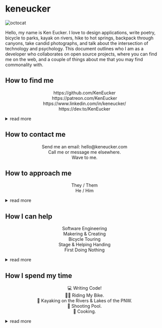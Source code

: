 # keneucker
![octocat](https://keneucker.com/public/img/KenEucker-Octocat-medium.png)

<p>
  Hello, my name is Ken Eucker. I love to design applications, write poetry, bicycle to parks, kayak on rivers, hike to hot springs, backpack through canyons, take candid photographs, and talk about the intersection of technology and psychology. This document outlines who I am as a developer who collaborates on open source projects, where you can find me on the web, and a couple of things about me that you may find commonality with.
</p>

## How to find me
<p align="center">
https://github.com/KenEucker<br>
https://patreon.com/KenEucker<br>
https://www.linkedin.com/in/keneucker/<br>
https://dev.to/KenEucker<br>
</p>

<p>
<details>
<summary> read more </summary>
  I currently live in Portland, Oregon and work remotely with clients and colleagues from all over the world. If you're biking around the city I am in you just might run into me. ;)
  
  On the internet I keep things pretty simple and use my first and last name most places, so I've got https://keneucker.com as a general landing page, but if you're looking for me elsewhere just try my name.
</details>
</p>
</details>

## How to contact me
<p align="center">
  Send me an email: hello@keneucker.com<br>
  Call me or message me elsewhere.<br>
  Wave to me.<br>
</p>

## How to approach me
<p align="center">
  They / Them<br>
  He / Him<br>
</p>

<details>
<summary> read more </summary>
<p>
  I work well with direct communication and honesty, and also with asynchronous communication. Direct messages and emails allow me to prioritize my present moment and gives me an opportunity to respond at a time when my full attention can be given to the conversation. If you can, please let me know; what you have, what you are looking to achieve, how I can help, and any expectations you might have for my response. I am often focused and intentional in how I go about my day so a laugh, walk around the block, or nice chat over a meal is a welcomed opportunity to get to know me better.
  
  We all have good and bad days, productive days and days where you spend the entire time blocked. I find that there are times when I am more available for random chats and distractions, and that there are times when I am best left to my own schedule with my head down on the task at hand. I rarely take myself "offline", but I will let you know quite immediately if I am too busy to connect.
</p>
</details>

## How I can help
<p align="center">
  Software Engineering<br>
  Makering & Creating<br>
  Bicycle Touring<br>
  Stage & Helping Handing<br>
First Doing Nothing<br>
</p>

<details>
<summary> read more </summary>
<p>
  I really enjoy helping people become more efficient at what they are doing and providing solutions for people when they have an idea of what they want with what they have. Software Engineering projects aside, I also like to make myself available to actively participate in my community and environment. I think it's important to have support roles in every group and am a willing volunteer for most positions both in a professional and personal capacity. I make a good second in command and an even better self starting laborer. 

  I think collaboration and communication are the best ways to accomplish a task with others and I have found a lot of success in talking through my thought process with others. We're all in this together.
</p>
<p>
In addition to my software skills, I also have a fair amount of experience helping people in other ways. I have participated in building and supporting the; transportation, setup and teardown of large scale interactive art. I have lead small group bicycle tours, individual cycling adventures, and mass city-wide cycling events. I have joined peer support roles at various events and functions, ranging from de-escalation to incident command management. 
</p>
</details>

## How I spend my time

<p align="center">
💻 Writing Code!<br>
🚴🏼‍ Riding My Bike.<br>
🚣‍ Kayaking on the Rivers & Lakes of the PNW.<br>
🎱  Shooting Pool.<br>
🍳  Cooking.<br>
</p>
<p>
  
<details>
<summary> read more </summary>
  
  My schedule changes a lot with the seasons, but there are several constants to how I spend my time. One of those constats is riding my bicycle. I bike commute and travel with a backback and two waterbottles in the summertime, and I bike commute in the winter with raingear and two panniers. I like to ride for fun, for errands, with groups, and totally alone. I also really love to go kayaking on rivers and lakes all over the Pacific Northwest, and have made it a constant to meditate on the river at least once a month. It is my goal to have paddled in every body of water in Oregon.
  

  I also like to be out in the woods on trails, campsites, near mountains, and on rivers. I like to sit and stare at viewpoints high and low while having philisophical conversations about everything in life from feelings to adventures to technology and the study of all things. I like to work on crafts, tinker with electronics, and build things out of wood or metal or glass or ceramic. I like to take photographs and have been learning how to fly + shoot video with a drone.

  I also spend a lot of time on my computer when I'm not out and about, creating software solutions for problems big and small or non-existant at all. I am constantly learning. I find web development to be a lot of fun and I'll create new websites regularly without much thought. My career is important to me and I spend a lot of time discovering new platforms and programming techniques in order to grow my skills and knowledge. I find my work to be rewarding, creative, and inspiring in a lot of ways.
  
  I am nomadic. I love to travel and be in a constant state of movement, at times of my life. As a self employed engineer, I work 100% remotely for all of my clients and prefer this to any other working arrangement. I have had the privilege of being able to travel and work at the same time and I feel that all people who only need a laptop and the internet to complete their work deserve the same privilege.
</p>
</details>
